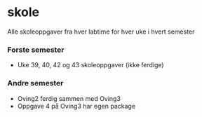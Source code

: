 # skole
Alle skoleoppgaver fra hver labtime for hver uke i hvert semester

### Forste semester
* Uke 39, 40, 42 og 43 skoleoppgaver (ikke ferdige) 

### Andre semester
* Oving2 ferdig sammen med Oving3
* Oppgave 4 på Oving3 har egen package
